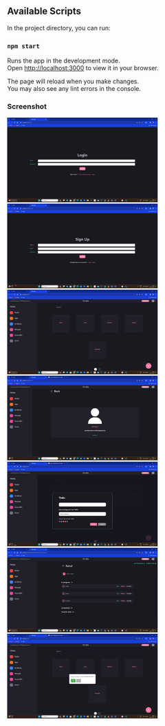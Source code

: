 
## Available Scripts

In the project directory, you can run:

### `npm start`

Runs the app in the development mode.\
Open [http://localhost:3000](http://localhost:3000) to view it in your browser.

The page will reload when you make changes.\
You may also see any lint errors in the console.

### Screenshot

<img src="public/screenshot/LogIn.png" width="350px" />
<img src="public/screenshot/SignUP.png" width="350px" />
<img src="public/screenshot/HomePage.png" width="350px" />
<img src="public/screenshot/Profile.png" width="350px" />
<img src="public/screenshot/AddTask.png" width="350px" />
<img src="public/screenshot/SubTask.png" width="350px" />
<img src="public/screenshot/DeleteTask.png" width="350px" />